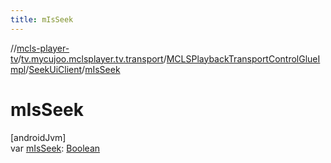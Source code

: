 ```yaml
---
title: mIsSeek
---
```

//[mcls-player-tv](../../../../index.html)/[tv.mycujoo.mclsplayer.tv.transport](../../index.html)/[MCLSPlaybackTransportControlGlueImpl](../index.html)/[SeekUiClient](index.html)/[mIsSeek](m-is-seek.html)



# mIsSeek



[androidJvm]\
var [mIsSeek](m-is-seek.html): [Boolean](https://kotlinlang.org/api/latest/jvm/stdlib/kotlin/-boolean/index.html)




